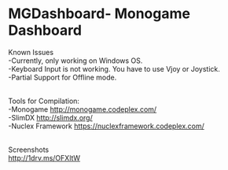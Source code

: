 MGDashboard- Monogame Dashboard
===========

Known Issues<br>
-Currently, only working on Windows OS.<br>
-Keyboard Input is not working. You have to use Vjoy or Joystick.<br>
-Partial Support for Offline mode.<br><br>

Tools for Compilation:<br>
-Monogame http://monogame.codeplex.com/ <br>
-SlimDX http://slimdx.org/ <br>
-Nuclex Framework https://nuclexframework.codeplex.com/<br><br>

Screenshots<br>
http://1drv.ms/OFXltW



